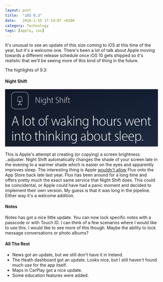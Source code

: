 ```yaml
---
layout: post
title:  "iOS 9.3"
date:   2016-1-15 17:14:07 +0100
category: Technology
tags: [apple, ios]
---
```


It's unusual to see an update of this size coming to iOS at this time of the year, but it's a welcome one. There's been a lot of talk about Apple moving towards a different release schedule once iOS 10 gets shipped so it's realistic that we'll be seeing more of this kind of thing in the future.

The highlights of 9.3:

#### Night Shift 
<center>
	<img src="/images/2016/1/night-shift.png" alt="Night Shift" />
</center>

This is Apple's attempt at creating (or copying) a screen brightness ..adjuster. Night Shift automatically changes the shade of your screen late in the evening to a warmer shade which is easier on the eyes and apparently improves sleep. The interesting thing is Apple [wouldn't allow][noflux] Flux onto the App Store back late last year. Flux has been around for a long time and offers pretty much the exact same service that Night Shift does. This could be coincidental, or Apple could have had a panic moment and decided to implement their own version. My guess is that it was long in the pipeline. Either way it's a welcome addition.

#### Notes
Notes has got a nice little update. You can now lock specific notes with a passcode or with Touch ID. I can think of a few scenarios where I would like to use this. I would like to see more of this though. Maybe the ability to lock message conversations or photo albums?

#### All The Rest
- News got an update, but we still don't have it in Ireland. 
- The Heath dashboard got an update. Looks nice, but I still haven't found much use for the app itself.
- Maps in CarPlay got a nice update.
- Some education features were added. 
 

[noflux]: http://9to5mac.com/2015/11/12/flux-iphone-sideloading-shut-down/
